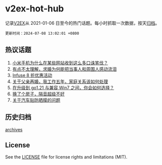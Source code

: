 # v2ex-hot-hub

 记录[V2EX](https://www.v2ex.com/)从 2021-01-06 日至今的热门话题。每小时抓取一次数据，按天[归档](archives)。

`更新时间：2024-07-08 13:02:01 +0800`

## 热议话题

1. [小米手机为什么在某些网站收到这么多口诛笔伐？](https://www.v2ex.com/t/1055478)
1. [有点不太理解，求婚为何能把当事人和周围人感动流泪](https://www.v2ex.com/t/1055437)
1. [Infuse 8 折优惠活动](https://www.v2ex.com/t/1055441)
1. [关于父亲再婚，我工作五年，家庭关系该如何处理](https://www.v2ex.com/t/1055504)
1. [在升级到 go1.21 与兼容 Win7 之间，你会如何选择？](https://www.v2ex.com/t/1055524)
1. [换了个房子，隔音超级不好](https://www.v2ex.com/t/1055442)
1. [关于汽车贴防晒膜的问题](https://www.v2ex.com/t/1055545)

## 历史归档

[archives](archives)

## License

See the [LICENSE](LICENSE) file for license rights and limitations (MIT).

